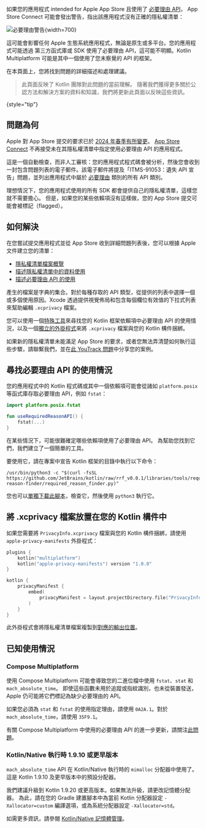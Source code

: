 [//]: # (title: 適用於 iOS 應用程式的隱私權清單)

如果您的應用程式 intended for Apple App Store 且使用了 [必要理由 API](https://developer.apple.com/documentation/bundleresources/describing-use-of-required-reason-api)，
App Store Connect 可能會發出警告，指出該應用程式沒有正確的隱私權清單：

![必要理由警告](app-store-required-reasons-warning.png){width=700}

這可能會影響任何 Apple 生態系統應用程式，無論是原生或多平台。您的應用程式可能透過
第三方函式庫或 SDK 使用了必要理由 API，這可能不明顯。Kotlin Multiplatform 可能是其中一個使用了您未察覺的 API 的框架。

在本頁面上，您將找到問題的詳細描述和處理建議。

> 此頁面反映了 Kotlin 團隊對此問題的當前理解。
> 隨著我們獲得更多關於公認方法和解決方案的資料和知識，我們將更新此頁面以反映這些資訊。
>
{style="tip"}

## 問題為何

Apple 對 App Store 提交的要求已於 [2024 年春季有所變更](https://developer.apple.com/news/?id=r1henawx)。
[App Store Connect](https://appstoreconnect.apple.com) 不再接受未在其隱私權清單中指定使用必要理由 API 的應用程式。

這是一個自動檢查，而非人工審核：您的應用程式程式碼會被分析，然後您會收到一封包含問題列表的電子郵件。該電子郵件將提及「ITMS-91053：遺失 API 宣告」問題，並列出應用程式中屬於
[必要理由](https://developer.apple.com/documentation/bundleresources/describing-use-of-required-reason-api) 類別的所有 API 類別。

理想情況下，您的應用程式使用的所有 SDK 都會提供自己的隱私權清單，這樣您就不需要擔心。
但是，如果您的某些依賴項沒有這樣做，您的 App Store 提交可能會被標記（flagged）。

## 如何解決

在您嘗試提交應用程式並從 App Store 收到詳細問題列表後，您可以根據 Apple 文件建立您的清單：

*   [隱私權清單檔案概覽](https://developer.apple.com/documentation/bundleresources/privacy-manifest-files)
*   [描述隱私權清單中的資料使用](https://developer.apple.com/documentation/bundleresources/describing-data-use-in-privacy-manifests)
*   [描述必要理由 API 的使用](https://developer.apple.com/documentation/bundleresources/describing-use-of-required-reason-api)

產生的檔案是字典的集合。對於每種存取的 API 類型，從提供的列表中選擇一個或多個使用原因。Xcode 透過提供視覺佈局和包含每個欄位有效值的下拉式列表來幫助編輯 `.xcprivacy` 檔案。

您可以使用一個[特殊工具](#find-usages-of-required-reason-apis)來尋找您的 Kotlin 框架依賴項中必要理由 API 的使用情況，以及一個[獨立的外掛程式](#place-the-xcprivacy-file-in-your-kotlin-artifacts)來將
`.xcprivacy` 檔案與您的 Kotlin 構件捆綁。

如果新的隱私權清單未能滿足 App Store 的要求，或者您無法弄清楚如何執行這些步驟，請聯繫我們，並在[此 YouTrack 問題](https://youtrack.jetbrains.com/issue/KT-67603)中分享您的案例。

## 尋找必要理由 API 的使用情況

您的應用程式中的 Kotlin 程式碼或其中一個依賴項可能會從諸如 `platform.posix` 等函式庫存取必要理由 API，例如 `fstat`：

```kotlin
import platform.posix.fstat

fun useRequiredReasonAPI() {
    fstat(...)
}
```

在某些情況下，可能很難確定哪些依賴項使用了必要理由 API。
為幫助您找到它們，我們建立了一個簡單的工具。

要使用它，請在專案中宣告 Kotlin 框架的目錄中執行以下命令：

```shell
/usr/bin/python3 -c "$(curl -fsSL https://github.com/JetBrains/kotlin/raw/rrf_v0.0.1/libraries/tools/required-reason-finder/required_reason_finder.py)"
```

您也可以[單獨下載此腳本](https://github.com/JetBrains/kotlin/blob/rrf_v0.0.1/libraries/tools/required-reason-finder/required_reason_finder.py)，檢查它，然後使用 `python3` 執行它。

## 將 .xcprivacy 檔案放置在您的 Kotlin 構件中

如果您需要將 `PrivacyInfo.xcprivacy` 檔案與您的 Kotlin 構件捆綁，請使用 `apple-privacy-manifests` 外掛程式：

```kotlin
plugins {
    kotlin("multiplatform")
    kotlin("apple-privacy-manifests") version "1.0.0"
}

kotlin {
    privacyManifest {
        embed(
            privacyManifest = layout.projectDirectory.file("PrivacyInfo.xcprivacy").asFile,
        )
    }
}
```

此外掛程式會將隱私權清單檔案複製到[對應的輸出位置](https://developer.apple.com/documentation/bundleresources/adding-a-privacy-manifest-to-your-app-or-third-party-sdk?language=objc)。

## 已知使用情況

### Compose Multiplatform

使用 Compose Multiplatform 可能會導致您的二進位檔中使用 `fstat`、`stat` 和 `mach_absolute_time`。
即使這些函數未用於追蹤或指紋識別，也未從裝置發送，Apple 仍可能將它們標記為缺少必要理由的 API。

如果您必須為 `stat` 和 `fstat` 的使用指定理由，請使用 `0A2A.1`。對於 `mach_absolute_time`，請使用 `35F9.1`。

有關 Compose Multiplatform 中使用的必要理由 API 的進一步更新，請關注[此問題](https://github.com/JetBrains/compose-multiplatform/issues/4738)。

### Kotlin/Native 執行時 1.9.10 或更早版本

`mach_absolute_time` API 在 Kotlin/Native 執行時的 `mimalloc` 分配器中使用了。這是 Kotlin 1.9.10 及更早版本中的預設分配器。

我們建議升級到 Kotlin 1.9.20 或更高版本。如果無法升級，請更改記憶體分配器。
為此，請在您的 Gradle 建置腳本中為當前 Kotlin 分配器設定 `-Xallocator=custom` 編譯選項，或為系統分配器設定 `-Xallocator=std`。

如需更多資訊，請參閱 [Kotlin/Native 記憶體管理](https://kotlinlang.org/docs/native-memory-manager.html)。